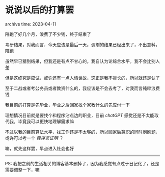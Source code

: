 # 说说以后的打算罢

<p class="archive-time">archive time: 2023-04-11</p>

<p class="sp-comment">陪跑了好几个月，浪费了不少钱，终于结束了</p>

考研结果，对我而言，今天应该是最后一天，调剂的结果已经出来了，不出意料，陪跑

虽然早已猜到结果，但我还是有点不甘心的，我自认为论综合水平，我不会比别人差

但是这终究是应试，或许还有一点人情世故，这正是我不擅长的，所以就还是认了

至于二战或者考公务员或者教资什么的，我应该是不会去考了，对我而言纯粹浪费钱

我目前的打算是先毕业，毕业之后回家找个家教什么的先应付一下

理想情况目前就是要找个和程序沾点边的职业，目前 _chatGPT_ 感觉还是不太能取代我，毕竟我可以更快地理解需求嘛

不过以我的目前算法水平，找工作还是不太够的，所以回家后兼职的同时刷刷题，或许可以考一个 _程序员证明_ ？

嘛，就先这样罢，早点进入社会也好

---

PS: 我把之前的生活相关的博客基本删掉了，因为我感觉有点过于日记化了，还是需要调整一下，嘛
